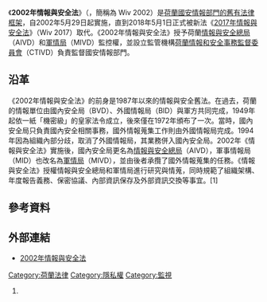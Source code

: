 《**2002年情報與安全法**》（，簡稱為 Wiv 2002）是[荷蘭國安情報部門的舊有法律框架](https://zh.wikipedia.org/wiki/荷蘭 "wikilink")，自2002年5月29日起實施，直到2018年5月1日正式被新法《[2017年情報與安全法](../Page/2017年情報與安全法.md "wikilink")》（Wiv 2017）取代。《2002年情報與安全法》授予荷蘭[情報與安全總局](https://zh.wikipedia.org/wiki/荷蘭情報與安全總局 "wikilink")（AIVD）和[軍情局](https://zh.wikipedia.org/wiki/荷蘭軍情局 "wikilink")（MIVD）監控權，並設立監管機構[荷蘭情報和安全事務監督委員會](https://zh.wikipedia.org/wiki/荷蘭情報和安全事務監督委員會 "wikilink")（CTIVD）負責監督國安情報部門。

## 沿革

《2002年情報與安全法》的前身是1987年以來的情報與安全舊法。在過去，荷蘭的情報單位由國內安全局（BVD）、外國情報局（BID）與軍方共同完成，1949年起依一紙「機密級」的皇家法令成立，後來僅在1972年頒布了一次。當時，國內安全局只負責國內安全相關事務，國外情報蒐集工作則由外國情報局完成。1994年因為組織內部分歧，取消了外國情報局，其業務併入國內安全局。2002年《情報與安全法》實施後，國內安全局更名為[情報與安全總局](https://zh.wikipedia.org/wiki/荷蘭情報與安全總局 "wikilink")（AIVD），軍事情報局（MID）也改名為[軍情局](https://zh.wikipedia.org/wiki/荷蘭軍情局 "wikilink")（MIVD），並由後者承攬了國外情報蒐集的任務。《情報與安全法》授權情報與安全總局和軍情局進行研究與情蒐，同時規範了組織架構、年度報告義務、保密協議、內部資訊保存及外部資訊交換等事宜。\[1\]

## 參考資料

## 外部連結

  - [2002年情報與安全法](http://wetten.overheid.nl/BWBR0013409/2013-01-01)

[Category:荷蘭法律](https://zh.wikipedia.org/wiki/Category:荷蘭法律 "wikilink") [Category:隱私權](https://zh.wikipedia.org/wiki/Category:隱私權 "wikilink") [Category:監視](https://zh.wikipedia.org/wiki/Category:監視 "wikilink")

1.
